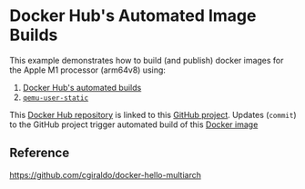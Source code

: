 # Docker Hub's Automated Image Builds
This example demonstrates how to build (and publish) docker images for the Apple M1 processor (arm64v8) using:
1. [Docker Hub's automated builds](https://docs.docker.com/docker-hub/builds/)
1. [`qemu-user-static`](https://github.com/multiarch/qemu-user-static)

This [Docker Hub repository](https://hub.docker.com/repository/docker/raymondwcs/node) is linked to this [GitHub project](https://github.com/raymondwcs/dockerimage.nodejs_arm64v8.git).  Updates (`commit`) to the GitHub project trigger automated build of this [Docker image](Dockerfile)

## Reference
https://github.com/cgiraldo/docker-hello-multiarch
